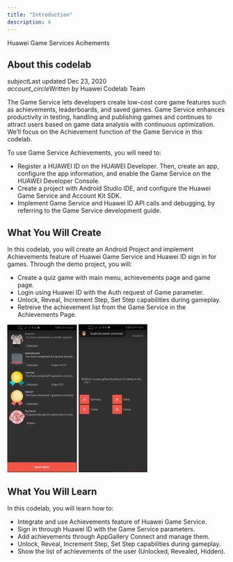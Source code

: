 ```yaml
---
title: "Introduction"
description: 4
---
```


<huawei-codelab-about codelab-title="Huawei Game Service Achievements" last-updated="2020-12-23T18:53:13-07:00" authors="Huawei Codelab Team">
<div class="codelab-title">
<div class="token">Huawei Game Services Acihements</div></div>
<div class="about-card">
<h2 class="title">About this codelab</h2>
<div class="last-updated"><i class="material-icons">subject</i>Last updated Dec 23, 2020</div>
<div class="authors"><i class="material-icons">account_circle</i>Written by Huawei Codelab Team</div></div>
</huawei-codelab-about>

<p>
The Game Service lets developers create low-cost core game features such as achievements, leaderboards, and saved games. Game Service enhances productivity in testing, handling and publishing games and continues to attract users based on game data analysis with continuous optimization. We’ll focus on the Achievement function of the Game Service in this codelab.
</p>
<p>
To use Game Service Achievements, you will need to:
</p>
<ul>
<li>Register a HUAWEI ID on the HUAWEI Developer. Then, create an app, configure the app information, and enable the Game Service on the HUAWEI Developer Console. </li>
<li>Create a project with Android Studio IDE, and configure the Huawei Game Service and Account Kit SDK.</li>
<li>Implement Game Service and Huawei ID API calls and debugging, by referring to the Game Service development guide.  </li>
</ul>

<h2>
	<strong>What You Will Create</strong>
</h2>
<p>In this codelab, you will create an Android Project and implement Achievements feature of Huawei Game Service and Huawei ID sign in for games. Through the demo project, you will: </p>
<ul>
    <li>Create a quiz game with main menu, achievements page and game page.</li>
	<li>Login using Huawei ID with the Auth request of Game parameter.</li>
	<li>Unlock, Reveal, Increment Step, Set Step capabilities during gameplay.</li>
	<li>Retreive the achievement list from the Game Service in the Achievements Page.</li>
	
 
</ul>
<p>
	<img style="width: 160.00px" src="https://raw.githubusercontent.com/basaraksanli/gameServiceRepo/master/assets/1.png" onclick="imageclick(src)">  
	<img style="width: 158.00px" src="https://raw.githubusercontent.com/basaraksanli/gameServiceRepo/master/assets/2.png" onclick="imageclick(src)"> 
</p>
<h2 class="checklist">
	<strong>What You Will Learn</strong>
</h2>
<p>
	In this codelab, you will learn how to:
</p>
<ul class="checklist">
	<li>Integrate and use Achievements feature of Huawei Game Service.</li>
<li>Sign in through Huawei ID with the Game Service parameters.</li>
<li>Add achievements through AppGallery Connect and manage them.</li>
<li>Unlock, Reveal, Increment Step, Set Step capabilities during gameplay.</li>
<li>Show the list of achievements of the user (Unlocked, Revealed, Hidden).
</ul>
